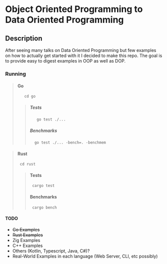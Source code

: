 # Object Oriented Programming to Data Oriented Programming

## Description
After seeing many talks on Data Oriented Programming but few examples on how to actually get started with it I decided to make this repo. The goal is to provide easy to digest examples in OOP as well as DOP. 

### Running
>#### Go
>        cd go
>>##### Tests
>>        go test ./... 
>>##### Benchmarks
>>       go test ./... -bench=. -benchmem 

>#### Rust
>      cd rust 
>>#### Tests
>>      cargo test
>>#### Benchmarks
>>      cargo bench
#### TODO
* ~~Go Examples~~
* ~~Rust Examples~~
* Zig Examples
* C++ Examples
* Others (Kotlin, Typescript, Java, C#)?
* Real-World Examples in each language (Web Server, CLI, etc possibly)
